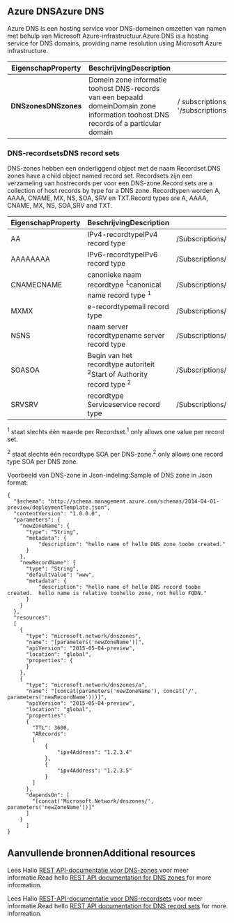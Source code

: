 ## <a name="azure-dns"></a><span data-ttu-id="a37e1-101">Azure DNS</span><span class="sxs-lookup"><span data-stu-id="a37e1-101">Azure DNS</span></span>
<span data-ttu-id="a37e1-102">Azure DNS is een hosting service voor DNS-domeinen omzetten van namen met behulp van Microsoft Azure-infrastructuur.</span><span class="sxs-lookup"><span data-stu-id="a37e1-102">Azure DNS is a hosting service for DNS domains, providing name resolution using Microsoft Azure infrastructure.</span></span>

| <span data-ttu-id="a37e1-103">Eigenschap</span><span class="sxs-lookup"><span data-stu-id="a37e1-103">Property</span></span> | <span data-ttu-id="a37e1-104">Beschrijving</span><span class="sxs-lookup"><span data-stu-id="a37e1-104">Description</span></span> | <span data-ttu-id="a37e1-105">Voorbeeldwaarde</span><span class="sxs-lookup"><span data-stu-id="a37e1-105">Sample Value</span></span> |
| --- | --- | --- |
| <span data-ttu-id="a37e1-106">**DNSzones**</span><span class="sxs-lookup"><span data-stu-id="a37e1-106">**DNSzones**</span></span> |<span data-ttu-id="a37e1-107">Domein zone informatie toohost DNS-records van een bepaald domein</span><span class="sxs-lookup"><span data-stu-id="a37e1-107">Domain zone information toohost DNS records of a particular domain</span></span> |<span data-ttu-id="a37e1-108">/ subscriptions/{guid}/.../providers/Microsoft.Network/dnszones/contoso.com '</span><span class="sxs-lookup"><span data-stu-id="a37e1-108">/subscriptions/{guid}/.../providers/Microsoft.Network/dnszones/contoso.com"</span></span> |

### <a name="dns-record-sets"></a><span data-ttu-id="a37e1-109">DNS-recordsets</span><span class="sxs-lookup"><span data-stu-id="a37e1-109">DNS record sets</span></span>
<span data-ttu-id="a37e1-110">DNS-zones hebben een onderliggend object met de naam Recordset.</span><span class="sxs-lookup"><span data-stu-id="a37e1-110">DNS zones have a child object named record set.</span></span> <span data-ttu-id="a37e1-111">Recordsets zijn een verzameling van hostrecords per voor een DNS-zone.</span><span class="sxs-lookup"><span data-stu-id="a37e1-111">Record sets are a collection of host records by type for a DNS zone.</span></span> <span data-ttu-id="a37e1-112">Recordtypen worden A, AAAA, CNAME, MX, NS, SOA, SRV en TXT.</span><span class="sxs-lookup"><span data-stu-id="a37e1-112">Record types are A, AAAA, CNAME, MX, NS, SOA,SRV and TXT.</span></span>

| <span data-ttu-id="a37e1-113">Eigenschap</span><span class="sxs-lookup"><span data-stu-id="a37e1-113">Property</span></span> | <span data-ttu-id="a37e1-114">Beschrijving</span><span class="sxs-lookup"><span data-stu-id="a37e1-114">Description</span></span> | <span data-ttu-id="a37e1-115">Voorbeeldwaarde</span><span class="sxs-lookup"><span data-stu-id="a37e1-115">Sample value</span></span> |
| --- | --- | --- |
| <span data-ttu-id="a37e1-116">A</span><span class="sxs-lookup"><span data-stu-id="a37e1-116">A</span></span> |<span data-ttu-id="a37e1-117">IPv4-recordtype</span><span class="sxs-lookup"><span data-stu-id="a37e1-117">IPv4 record type</span></span> |<span data-ttu-id="a37e1-118">/Subscriptions/{GUID}/.../providers/Microsoft.Network/dnszones/contoso.com/A/www</span><span class="sxs-lookup"><span data-stu-id="a37e1-118">/subscriptions/{guid}/.../providers/Microsoft.Network/dnszones/contoso.com/A/www</span></span> |
| <span data-ttu-id="a37e1-119">AAAA</span><span class="sxs-lookup"><span data-stu-id="a37e1-119">AAAA</span></span> |<span data-ttu-id="a37e1-120">IPv6-recordtype</span><span class="sxs-lookup"><span data-stu-id="a37e1-120">IPv6 record type</span></span> |<span data-ttu-id="a37e1-121">/Subscriptions/{GUID}/.../providers/Microsoft.Network/dnszones/contoso.com/AAAA/hostrecord</span><span class="sxs-lookup"><span data-stu-id="a37e1-121">/subscriptions/{guid}/.../providers/Microsoft.Network/dnszones/contoso.com/AAAA/hostrecord</span></span> |
| <span data-ttu-id="a37e1-122">CNAME</span><span class="sxs-lookup"><span data-stu-id="a37e1-122">CNAME</span></span> |<span data-ttu-id="a37e1-123">canonieke naam recordtype <sup>1</sup></span><span class="sxs-lookup"><span data-stu-id="a37e1-123">canonical name record type <sup>1</sup></span></span> |<span data-ttu-id="a37e1-124">/Subscriptions/{GUID}/.../providers/Microsoft.Network/dnszones/contoso.com/CNAME/www</span><span class="sxs-lookup"><span data-stu-id="a37e1-124">/subscriptions/{guid}/.../providers/Microsoft.Network/dnszones/contoso.com/CNAME/www</span></span> |
| <span data-ttu-id="a37e1-125">MX</span><span class="sxs-lookup"><span data-stu-id="a37e1-125">MX</span></span> |<span data-ttu-id="a37e1-126">e-recordtype</span><span class="sxs-lookup"><span data-stu-id="a37e1-126">mail record type</span></span> |<span data-ttu-id="a37e1-127">/Subscriptions/{GUID}/.../providers/Microsoft.Network/dnszones/contoso.com/MX/mail</span><span class="sxs-lookup"><span data-stu-id="a37e1-127">/subscriptions/{guid}/.../providers/Microsoft.Network/dnszones/contoso.com/MX/mail</span></span> |
| <span data-ttu-id="a37e1-128">NS</span><span class="sxs-lookup"><span data-stu-id="a37e1-128">NS</span></span> |<span data-ttu-id="a37e1-129">naam server recordtype</span><span class="sxs-lookup"><span data-stu-id="a37e1-129">name server record type</span></span> |<span data-ttu-id="a37e1-130">/Subscriptions/{GUID}/.../providers/Microsoft.Network/dnszones/contoso.com/NS/</span><span class="sxs-lookup"><span data-stu-id="a37e1-130">/subscriptions/{guid}/.../providers/Microsoft.Network/dnszones/contoso.com/NS/</span></span> |
| <span data-ttu-id="a37e1-131">SOA</span><span class="sxs-lookup"><span data-stu-id="a37e1-131">SOA</span></span> |<span data-ttu-id="a37e1-132">Begin van het recordtype autoriteit <sup>2</sup></span><span class="sxs-lookup"><span data-stu-id="a37e1-132">Start of Authority record type <sup>2</sup></span></span> |<span data-ttu-id="a37e1-133">/Subscriptions/{GUID}/.../providers/Microsoft.Network/dnszones/contoso.com/SOA</span><span class="sxs-lookup"><span data-stu-id="a37e1-133">/subscriptions/{guid}/.../providers/Microsoft.Network/dnszones/contoso.com/SOA</span></span> |
| <span data-ttu-id="a37e1-134">SRV</span><span class="sxs-lookup"><span data-stu-id="a37e1-134">SRV</span></span> |<span data-ttu-id="a37e1-135">recordtype Service</span><span class="sxs-lookup"><span data-stu-id="a37e1-135">service record type</span></span> |<span data-ttu-id="a37e1-136">/Subscriptions/{GUID}/.../providers/Microsoft.Network/dnszones/contoso.com/SRV</span><span class="sxs-lookup"><span data-stu-id="a37e1-136">/subscriptions/{guid}/.../providers/Microsoft.Network/dnszones/contoso.com/SRV</span></span> |

<span data-ttu-id="a37e1-137"><sup>1</sup> staat slechts één waarde per Recordset.</span><span class="sxs-lookup"><span data-stu-id="a37e1-137"><sup>1</sup> only allows one value per record set.</span></span>

<span data-ttu-id="a37e1-138"><sup>2</sup> staat slechts één recordtype SOA per DNS-zone.</span><span class="sxs-lookup"><span data-stu-id="a37e1-138"><sup>2</sup> only allows one record type SOA per DNS zone.</span></span> 

<span data-ttu-id="a37e1-139">Voorbeeld van DNS-zone in Json-indeling:</span><span class="sxs-lookup"><span data-stu-id="a37e1-139">Sample of DNS zone in Json format:</span></span>

    {
      "$schema": "http://schema.management.azure.com/schemas/2014-04-01-preview/deploymentTemplate.json",
      "contentVersion": "1.0.0.0",
      "parameters": {
        "newZoneName": {
          "type": "String",
          "metadata": {
              "description": "hello name of hello DNS zone toobe created."
          }
        },
        "newRecordName": {
          "type": "String",
          "defaultValue": "www",
          "metadata": {
              "description": "hello name of hello DNS record toobe created.  hello name is relative toohello zone, not hello FQDN."
          }
        }
      },
      "resources": 
      [
        {
          "type": "microsoft.network/dnszones",
          "name": "[parameters('newZoneName')]",
          "apiVersion": "2015-05-04-preview",
          "location": "global",
          "properties": {
          }
        },
        {
          "type": "microsoft.network/dnszones/a",
          "name": "[concat(parameters('newZoneName'), concat('/', parameters('newRecordName')))]",
          "apiVersion": "2015-05-04-preview",
          "location": "global",
          "properties": 
          {
            "TTL": 3600,
            "ARecords": 
            [
                {
                    "ipv4Address": "1.2.3.4"
                },
                {
                    "ipv4Address": "1.2.3.5"
                }
            ]
          },
          "dependsOn": [
            "[concat('Microsoft.Network/dnszones/', parameters('newZoneName'))]"
          ]
        }
          ]
    }

## <a name="additional-resources"></a><span data-ttu-id="a37e1-140">Aanvullende bronnen</span><span class="sxs-lookup"><span data-stu-id="a37e1-140">Additional resources</span></span>
<span data-ttu-id="a37e1-141">Lees Hallo [REST API-documentatie voor DNS-zones ](https://msdn.microsoft.com/library/azure/mt130626.aspx) voor meer informatie.</span><span class="sxs-lookup"><span data-stu-id="a37e1-141">Read hello [REST API documentation for DNS zones ](https://msdn.microsoft.com/library/azure/mt130626.aspx) for more information.</span></span>

<span data-ttu-id="a37e1-142">Lees Hallo [REST-API-documentatie voor DNS-recordsets](https://msdn.microsoft.com/library/azure/mt130627.aspx) voor meer informatie.</span><span class="sxs-lookup"><span data-stu-id="a37e1-142">Read hello [REST API documentation for DNS record sets](https://msdn.microsoft.com/library/azure/mt130627.aspx) for more information.</span></span>

